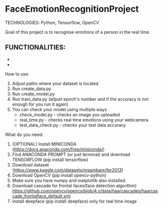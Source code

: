 # FaceEmotionRecognitionProject
TECHNOLOGIES: Python, Tensorflow, OpenCV

Goal of this project is to recognise emotions of a person in the real time.

FUNCTIONALITIES:
- 
- 
- 

How to use:
1. Adjust paths where your dataset is located
2. Run create_data.py
3. Run create_model,py
4. Run train_data.py (adjust epoch's number and if the accuracy is not enough for you run it again) 
5. You can check your model using multiple ways 
    * check_model.py - checks an image you uploaded
    * real_time.py - checks real time emotions using your webcamera 
    * test_data_check.py - checks your test data accuracy 

What do you need:
1. (OPTIONAL) Install MINICONDA (https://docs.anaconda.com/free/miniconda/)
2. Find ANACONDA PROMPT (or just terminal) and download TENSORFLOW (pip install tensorflow)
3. Download dataset (https://www.kaggle.com/datasets/msambare/fer2013)
4. Download OpenCV (pip install opencv-python)
5. Make sure you have numpy and matplotlib also installed.
6. Download cascade for frontal faces(face detection algorithm) https://github.com/opencv/opencv/blob/4.x/data/haarcascades/haarcascade_frontalface_default.xml
7. Install deepface (pip install deepface) only for real time image